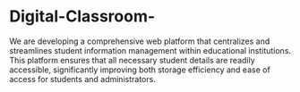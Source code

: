 # Digital-Classroom-
We are developing a comprehensive web platform that centralizes and streamlines student information management within educational institutions. This platform ensures that all necessary student details are readily accessible, significantly improving both storage efficiency and ease of access for students and administrators.
